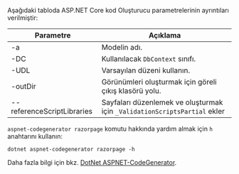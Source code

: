 <a name="codegenerator"></a>Aşağıdaki tabloda ASP.NET Core kod Oluşturucu parametrelerinin ayrıntıları verilmiştir:

| Parametre               | Açıklama|
| ----------------- | ------------ |
| -a  | Modelin adı. |
| -DC  | Kullanılacak `DbContext` sınıfı. |
| -UDL | Varsayılan düzeni kullanın. |
| -outDir | Görünümleri oluşturmak için göreli çıkış klasörü yolu. |
| --referenceScriptLibraries | Sayfaları düzenlemek ve oluşturmak için `_ValidationScriptsPartial` ekler |

`aspnet-codegenerator razorpage` komutu hakkında yardım almak için `h` anahtarını kullanın:

```dotnetcli
dotnet aspnet-codegenerator razorpage -h
```

Daha fazla bilgi için bkz. [DotNet ASPNET-CodeGenerator](xref:fundamentals/tools/dotnet-aspnet-codegenerator).

